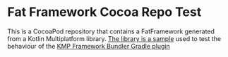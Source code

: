 # Fat Framework Cocoa Repo Test

This is a CocoaPod repository that contains a FatFramework generated from a Kotlin Multiplatform library. [The library is a sample](https://github.com/prof18/kmp-framework-bundler-test-project) used to test the behaviour of the [KMP Framework Bundler Gradle plugin](https://github.com/prof18/kmp-framework-bundler)


